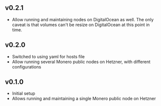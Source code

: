 ## v0.2.1

- Allow running and maintaining nodes on DigitalOcean as well. The only caveat is
that volumes can't be resize on DigitalOcean at this point in time.

## v0.2.0

- Switched to using yaml for hosts file
- Allow running several Monero public nodes on Hetzner, with different configurations

## v0.1.0

- Initial setup
- Allows running and maintaining a single Monero public node on Hetzner
